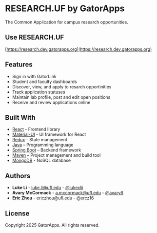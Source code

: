 # RESEARCH.UF by GatorApps

The Common Application for campus research opportunities.

## Use RESEARCH.UF

[https://research.dev.gatorapps.org](https://research.dev.gatorapps.org)


## Features

- Sign in with GatorLink
- Student and faculty dashboards
- Discover, view, and apply to resarch opportinities
- Track application statuses
- Maintain lab profile, post and edit open positions
- Receive and review applications online

<!-- ## Getting Started

### Prerequisites
- [Git](https://git-scm.com/)
- [Node.js](https://nodejs.org/)
- [npm (comes with Node.js)](http://npmjs.com/)

### Installation and Setup
From the command line:
  ```bash
  # Clone the repository
  git clone https://github.com/lukexlii/templateapp.gatorapps.org.git

  # Change working directory into the repository
  cd templateapp.gatorapps.org
  ```

#### **Backend**
1. **Navigate to the `server` directory and install dependencies**

  ```bash
  npm i
  ```

2. **Create a `.env` file under the server directory with the following variables**

  **MongoDB connection string**

  ```
  DATABASE_URI='your_mongodb_connection_string'
  ```

  **JSON array of secrets for `express-session` ID cookies**

  Only the secret at index 0 will be used to sign new sessions, but sessions signed using other secrets in array are considered valid (generally used for rotating secrets).

  ```
  SESSION_COOKIE_SECRET='["your_session_secret","your_opetional_session_secret","your_opetional_session_secret"]'
  ```
  
  **ES256 public and private keys for auth tokens**

  ```
  USR_AUTH_TOKEN_PUBLIC_KEY='your_public_key'
  USR_AUTH_TOKEN_PRIVATE_KEY='your_private_key'
  ```

  You may use `openssl` to generate a key pair
  ```bash
  openssl ecparam -genkey -name prime256v1 -noout -out private.pem
  openssl ec -in ec_private.pem -pubout -out public.pem
  ```

  **Google OAuth 2 client secret**
  ```
  GOOGLE_CLIENT_SECRET='your_google_client_secret'
  ```

  **Backend port number**

  The default backend port is 8000. You may change it by setting the optional PORT variable.

  ```
  PORT=your_backend_port
  ```

3. **Setup additional configurations in `config` directory**

The `config` directory contains non-sensitive global configurations. Most variables have default values. You may adjust them according to the comments as you like.

The only variable required to populate is `GOOGLE_CLIENT_ID` in `config/config.js`. Change `GOOGLE_CLIENT_ID_HERE` to your Google Oauth 2 client ID.

#### **Frontend**
1. **Navigate to the `client` directory and install dependencies**

In the `server` directory:

  ```bash
  npm i
  ```

2. **Create a `.env` file under the client directory with the following variables**

  ```
    REACT_APP_APP_NAME='templateapp'
    REACT_APP_FRONTEND_HOST=''
    REACT_APP_SERVER_HOST=''
    REACT_APP_SERVER_API_PATH='/appApi/templateapp'
    REACT_APP_IDP_HOST='https://account.dev.gatorapps.org'
    REACT_APP_IDP_API_PATH='/globalApi/account'
  ```

#### **Simulating .gatorapps.org with SSL on localhost**

TO ADD

### Running the project

1. **Start the backend**

In the `server` directory:

  ``` bash
  npm run dev
  ```

Your backend should now be running on [https://templateapp.dev-local.gatorapp.org:8300](http://localhost:8300) or your specified port.


2. **In a new terminal, start the frontend**

In the `client` directory:

  ``` bash
  npm start
  ```

Your frontend should now be running on [https://templateapp.dev-local.gatorapp.org:3300](http://localhost:3300) or your specified port. -->

<!-- ## Testing

[Instructions on how to run tests for your project, if applicable.]

## Deployment

[Notes about how to deploy this on a live system. Could include steps for VPS, Docker, cloud services, etc.] -->

## Built With

- [React](https://react.dev/) - Frontend library
- [Material-UI](https://mui.com/) - UI framework for React
- [Redux](https://redux.js.org/) - State management
- [Java](https://www.oracle.com/java/) – Programming language
- [Spring Boot](https://spring.io/projects/spring-boot) – Backend framework
- [Maven](https://maven.apache.org/) – Project management and build tool
- [MongoDB](https://www.mongodb.com/) - NoSQL database

<!-- ## Contributing

Please read [CONTRIBUTING.md](CONTRIBUTING.md) for details on our code of conduct, and the process for submitting pull requests to us. -->

## Authors

- **Luke Li** - [luke.li@ufl.edu](mailto:luke.li@ufl.edu) - [@lukexlii](https://github.com/lukexlii)
- **Avary McCormack** - [a.mccormack@ufl.edu](mailto:a.mccormack@ufl.edu) - [@avary8](https://github.com/avary8)
- **Eric Zhou** - [ericzhou@ufl.edu](mailto:ericzhou@ufl.edu) - [@ercz16](https://github.com/ercz16)

<!-- - See also the list of [contributors](https://github.com/your_username/project_name/contributors) who participated in this project. -->

## License

Copyright 2025 GatorApps. All rights reserved.

<!-- ## Acknowledgments

- UI Design recreated from ONE.UF -->